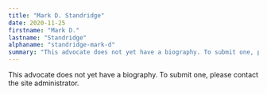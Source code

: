 ```yaml
---
title: "Mark D. Standridge"
date: 2020-11-25
firstname: "Mark D."
lastname: "Standridge"
alphaname: "standridge-mark-d"
summary: "This advocate does not yet have a biography. To submit one, please contact the site administrator."
---
```

This advocate does not yet have a biography. To submit one, please contact the site administrator.


